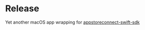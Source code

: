 # Release

Yet another macOS app wrapping for [appstoreconnect-swift-sdk](https://github.com/AvdLee/appstoreconnect-swift-sdk)
